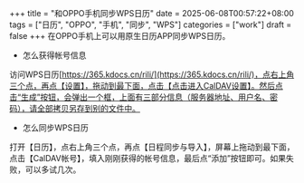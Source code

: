 +++
title = "和OPPO手机同步WPS日历"
date = 2025-06-08T00:57:22+08:00
tags = ["日历", "OPPO", "手机", "同步", "WPS"]
categories = ["work"]
draft = false
+++
在OPPO手机上可以用原生日历APP同步WPS日历。

- 怎么获得帐号信息

访问WPS日历[https://365.kdocs.cn/rili/](https://365.kdocs.cn/rili/)，点右上角三个点，再点【设置】，拖动到最下面，点击【点击进入CalDAV设置】。然后点击“生成”按钮，会弹出一个框，上面有三部分信息（服务器地址、用户名、密码），请全部拷贝另存到别的文件中。

- 怎么同步WPS日历

打开【日历】，点右上角三个点，再点【日程同步与导入】，屏幕上拖动到最下面，点击【CalDAV帐号】，填入刚刚获得的帐号信息，最后点“添加”按钮即可。如果失败，可以多试几次。
